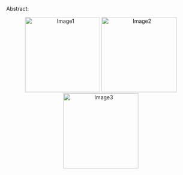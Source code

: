 Abstract:

<p align="center">
  <img src="[https://www.overleaf.com/project/6606360b03afe3a862bd4db6/file/660f3c29e85758cea27d30f9](https://github.com/sajaddadgar/Robustness-Analysis-of-AS-Network/assets/47991444/edd8fd6d-3d15-46a6-8012-43630db92515..jpg)" alt="Image1" width="200"/>
  <img src="URL_to_Image2.jpg" alt="Image2" width="200"/>
  <img src="URL_to_Image3.jpg" alt="Image3" width="200"/>
</p>





